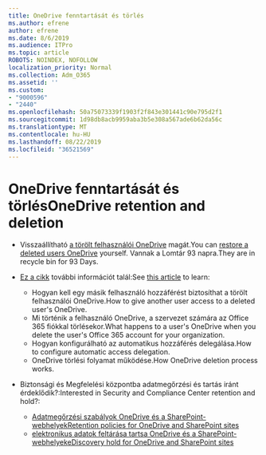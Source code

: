 ```yaml
---
title: OneDrive fenntartását és törlés
ms.author: efrene
author: efrene
ms.date: 8/6/2019
ms.audience: ITPro
ms.topic: article
ROBOTS: NOINDEX, NOFOLLOW
localization_priority: Normal
ms.collection: Adm_O365
ms.assetid: ''
ms.custom:
- "9000596"
- "2440"
ms.openlocfilehash: 50a75073339f1903f2f843e301441c90e795d2f1
ms.sourcegitcommit: 1d98db8acb9959aba3b5e308a567ade6b62da56c
ms.translationtype: MT
ms.contentlocale: hu-HU
ms.lasthandoff: 08/22/2019
ms.locfileid: "36521569"
---
```

# <a name="onedrive-retention-and-deletion"></a><span data-ttu-id="9c12b-102">OneDrive fenntartását és törlés</span><span class="sxs-lookup"><span data-stu-id="9c12b-102">OneDrive retention and deletion</span></span>

- <span data-ttu-id="9c12b-103">Visszaállítható [a törölt felhasználói OneDrive](https://docs.microsoft.com/onedrive/restore-deleted-onedrive) magát.</span><span class="sxs-lookup"><span data-stu-id="9c12b-103">You can [restore a deleted users OneDrive](https://docs.microsoft.com/onedrive/restore-deleted-onedrive) yourself.</span></span> <span data-ttu-id="9c12b-104">Vannak a Lomtár 93 napra.</span><span class="sxs-lookup"><span data-stu-id="9c12b-104">They are in recycle bin for 93 Days.</span></span> 

- <span data-ttu-id="9c12b-105">[Ez a cikk](https://docs.microsoft.com/onedrive/restore-deleted-onedrive) további információt talál:</span><span class="sxs-lookup"><span data-stu-id="9c12b-105">See [this article](https://docs.microsoft.com/onedrive/restore-deleted-onedrive) to learn:</span></span>
    - <span data-ttu-id="9c12b-106">Hogyan kell egy másik felhasználó hozzáférést biztosíthat a törölt felhasználói OneDrive.</span><span class="sxs-lookup"><span data-stu-id="9c12b-106">How to give another user access to a deleted user's OneDrive.</span></span>
    - <span data-ttu-id="9c12b-107">Mi történik a felhasználó OneDrive, a szervezet számára az Office 365 fiókkal törlésekor.</span><span class="sxs-lookup"><span data-stu-id="9c12b-107">What happens to a user's OneDrive when you delete the user's Office 365 account for your organization.</span></span>
    - <span data-ttu-id="9c12b-108">Hogyan konfigurálható az automatikus hozzáférés delegálása.</span><span class="sxs-lookup"><span data-stu-id="9c12b-108">How to configure automatic access delegation.</span></span>
    - <span data-ttu-id="9c12b-109">OneDrive törlési folyamat működése.</span><span class="sxs-lookup"><span data-stu-id="9c12b-109">How OneDrive deletion process works.</span></span>

- <span data-ttu-id="9c12b-110">Biztonsági és Megfelelési központba adatmegőrzési és tartás iránt érdeklődik?:</span><span class="sxs-lookup"><span data-stu-id="9c12b-110">Interested in Security and Compliance Center retention and hold?:</span></span>
    - [<span data-ttu-id="9c12b-111">Adatmegőrzési szabályok OneDrive és a SharePoint-webhelyek</span><span class="sxs-lookup"><span data-stu-id="9c12b-111">Retention policies for OneDrive and SharePoint sites</span></span>](https://docs.microsoft.com/office365/securitycompliance/retention-policies?redirectSourcePath=%252farticle%252f5e377752-700d-4870-9b6d-12bfc12d2423#content-in-onedrive-accounts-and-sharepoint-sites)
    - [<span data-ttu-id="9c12b-112">elektronikus adatok feltárása tartsa OneDrive és a SharePoint-webhelyek</span><span class="sxs-lookup"><span data-stu-id="9c12b-112">eDiscovery hold for OneDrive and SharePoint sites</span></span>](https://docs.microsoft.com/office365/securitycompliance/ediscovery-cases#step-4-place-content-locations-on-hold)



